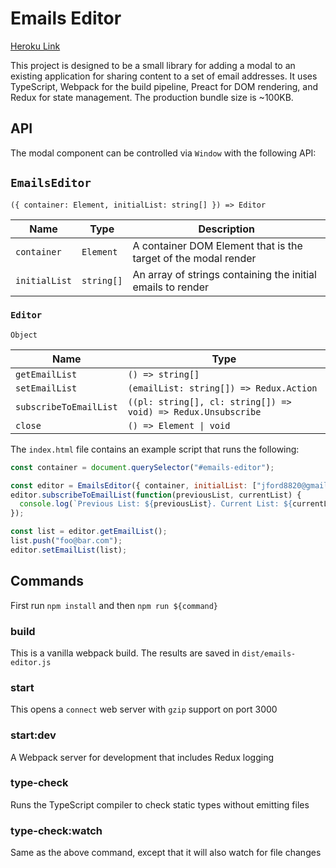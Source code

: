 # Emails Editor

[Heroku Link](https://emails-editor.herokuapp.com/)

This project is designed to be a small library for adding a modal to an existing application for sharing content to a set of email addresses. It uses TypeScript, Webpack for the build pipeline, Preact for DOM rendering, and Redux for state management. The production bundle size is ~100KB.

## API

The modal component can be controlled via `Window` with the following API:

## `EmailsEditor`
`({ container: Element, initialList: string[] }) => Editor`

| Name | Type | Description
| - | - | - |
| `container` | `Element` | A container DOM Element that is the target of the modal render
| `initialList` | `string[]` | An array of strings containing the initial emails to render

### `Editor`
`Object`

| Name | Type |
| - | - |
| `getEmailList` | `() => string[]`
| `setEmailList` | `(emailList: string[]) => Redux.Action`
| `subscribeToEmailList` | `((pl: string[], cl: string[]) => void) => Redux.Unsubscribe`
| `close` | `() => Element \| void`


The `index.html` file contains an example script that runs the following:

```javascript
const container = document.querySelector("#emails-editor");

const editor = EmailsEditor({ container, initialList: ["jford8820@gmail.com"] });
editor.subscribeToEmailList(function(previousList, currentList) {
  console.log(`Previous List: ${previousList}. Current List: ${currentList}.`);
});

const list = editor.getEmailList();
list.push("foo@bar.com");
editor.setEmailList(list);
```

## Commands

First run `npm install` and then `npm run ${command}`

### build

This is a vanilla webpack build. The results are saved in `dist/emails-editor.js`

### start

This opens a `connect` web server with `gzip` support on port 3000

### start:dev

A Webpack server for development that includes Redux logging

### type-check

Runs the TypeScript compiler to check static types without emitting files

### type-check:watch

Same as the above command, except that it will also watch for file changes